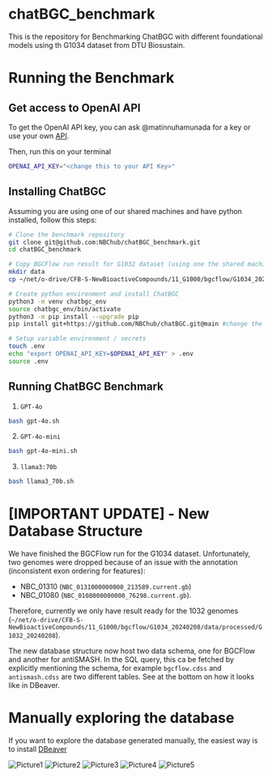 # chatBGC_benchmark

This is the repository for Benchmarking ChatBGC with different foundational models using th G1034 dataset from DTU Biosustain.

# Running the Benchmark
## Get access to OpenAI API
To get the OpenAI API key, you can ask @matinnuhamunada for a key or use your own [API](https://platform.openai.com/api-keys).

Then, run this on your terminal
```bash
OPENAI_API_KEY="<change this to your API Key>"
```

## Installing ChatBGC
Assuming you are using one of our shared machines and have python installed, follow this steps:
```bash
# Clone the benchmark repository
git clone git@github.com:NBChub/chatBGC_benchmark.git
cd chatBGC_benchmark

# Copy BGCFlow run result for G1032 dataset (using one the shared machine at the NPGM DTU Biosustain)
mkdir data
cp ~/net/o-drive/CFB-S-NewBioactiveCompounds/11_G1000/bgcflow/G1034_20240208/data/processed/G1032_20240208/dbt/antiSMASH_7.1.0/dbt_bgcflow.duckdb data/G1032_20240208__dbt_bgcflow.duckdb -n

# Create python environment and install ChatBGC
python3 -m venv chatbgc_env
source chatbgc_env/bin/activate
python3 -m pip install --upgrade pip
pip install git+https://github.com/NBChub/chatBGC.git@main #change the version accordingly

# Setup variable environment / secrets
touch .env
echo "export OPENAI_API_KEY=$OPENAI_API_KEY" > .env
source .env
```

## Running ChatBGC Benchmark

1. `GPT-4o`
```bash
bash gpt-4o.sh
```

2. `GPT-4o-mini`
```bash
bash gpt-4o-mini.sh
```

3. `llama3:70b`
```bash
bash llama3_70b.sh
```

# [IMPORTANT UPDATE] - New Database Structure
We have finished the BGCFlow run for the G1034 dataset. Unfortunately, two genomes were dropped because of an issue with the annotation (inconsistent exon ordering for features):
- NBC_01310 (`NBC_0131000000000_213589.current.gb`)
- NBC_01080 (`NBC_0108000000000_76298.current.gb`).

Therefore, currently we only have result ready for the 1032 genomes (`~/net/o-drive/CFB-S-NewBioactiveCompounds/11_G1000/bgcflow/G1034_20240208/data/processed/G1032_20240208`).

The new database structure now host two data schema, one for BGCFlow and another for antiSMASH. In the SQL query, this ca be fetched by explicitly mentioning the schema, for example `bgcflow.cdss` and `antismash.cdss` are two different tables. See at the bottom on how it looks like in DBeaver.

# Manually exploring the database
If you want to explore the database generated manually, the easiest way is to install [DBeaver](https://dbeaver.io/download/)

![Picture1](https://github.com/user-attachments/assets/158d6c4b-d990-431d-a77e-c14f408bf5c9)
![Picture2](https://github.com/user-attachments/assets/a553bfa7-10b5-4b72-a208-61e4e0044710)
![Picture3](https://github.com/user-attachments/assets/7dc78e6e-c721-4d39-a346-b22e78138598)
![Picture4](https://github.com/user-attachments/assets/e7bc65e8-9774-4154-aa07-532821891f27)
![Picture5](https://github.com/user-attachments/assets/06803f82-505c-4625-b1fa-c44fc84d759b)
